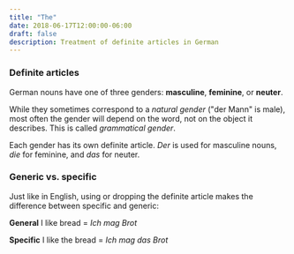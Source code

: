 ```yaml
---
title: "The"
date: 2018-06-17T12:00:00-06:00
draft: false
description: Treatment of definite articles in German
---
```


### Definite articles
German nouns have one of three genders: **masculine**, **feminine**, or **neuter**.

While they sometimes correspond to a *natural gender* ("der Mann" is male), most often the gender will depend on the word, not on the object it describes. This is called *grammatical gender*.

Each gender has its own definite article. *Der* is used for masculine nouns, *die* for feminine, and *das* for neuter.

### Generic vs. specific
Just like in English, using or dropping the definite article makes the difference between specific and generic:

**General**
I like bread = *Ich mag Brot*

**Specific**
I like the bread = *Ich mag das Brot*
